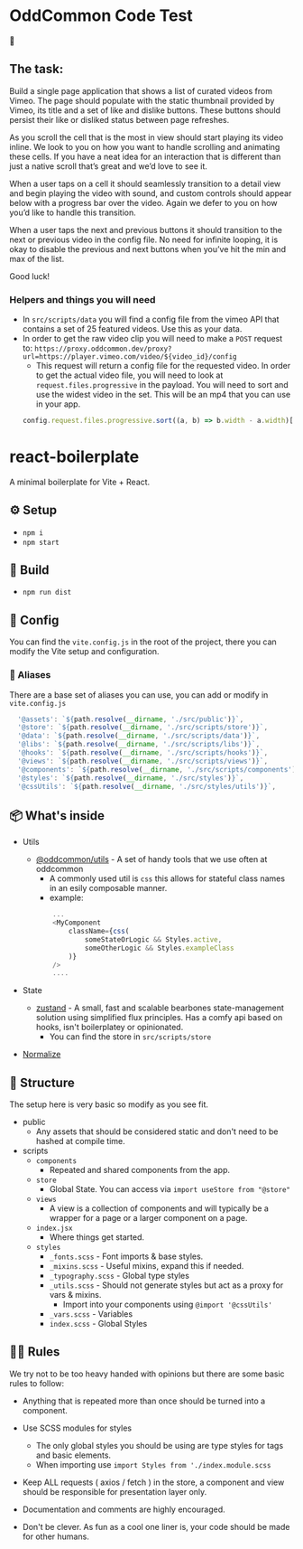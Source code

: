 # OddCommon Code Test

🤘

## The task:

Build a single page application that shows a list of curated videos from Vimeo. The page should populate with the static thumbnail provided by Vimeo, its title and a set of like and dislike buttons. These buttons should persist their like or disliked status between page refreshes.

As you scroll the cell that is the most in view should start playing its video inline. We look to you on how you want to handle scrolling and animating these cells. If you have a neat idea for an interaction that is different than just a native scroll that’s great and we’d love to see it.

When a user taps on a cell it should seamlessly transition to a detail view and begin playing the video with sound, and custom controls should appear below with a progress bar over the video. Again we defer to you on how you’d like to handle this transition.

When a user taps the next and previous buttons it should transition to the next or previous video in the config file. No need for infinite looping, it is okay to disable the previous and next buttons when you’ve hit the min and max of the list.

Good luck!

### Helpers and things you will need

- In `src/scripts/data` you will find a config file from the vimeo API that contains a set of 25 featured videos. Use this as your data.
- In order to get the raw video clip you will need to make a `POST` request to: `https://proxy.oddcommon.dev/proxy?url=https://player.vimeo.com/video/${video_id}/config`
  - This request will return a config file for the requested video. In order to get the actual video file, you will need to look at `request.files.progressive` in the payload. You will need to sort and use the widest video in the set. This will be an mp4 that you can use in your app.
  ```js
  config.request.files.progressive.sort((a, b) => b.width - a.width)[0];
  ```

# react-boilerplate

A minimal boilerplate for Vite + React.

## ⚙️ Setup

- `npm i`
- `npm start`

## 🔨 Build

- `npm run dist`

## 🚧 Config

You can find the `vite.config.js` in the root of the project, there you can modify the Vite setup and configuration.

### 🥸 Aliases

There are a base set of aliases you can use, you can add or modify in `vite.config.js`

```js
  '@assets': `${path.resolve(__dirname, './src/public')}`,
  '@store': `${path.resolve(__dirname, './src/scripts/store')}`,
  '@data': `${path.resolve(__dirname, './src/scripts/data')}`,
  '@libs': `${path.resolve(__dirname, './src/scripts/libs')}`,
  '@hooks': `${path.resolve(__dirname, './src/scripts/hooks')}`,
  '@views': `${path.resolve(__dirname, './src/scripts/views')}`,
  '@components': `${path.resolve(__dirname, './src/scripts/components')}`,
  '@styles': `${path.resolve(__dirname, './src/styles')}`,
  '@cssUtils': `${path.resolve(__dirname, './src/styles/utils')}`,
```

## 📦 What's inside

- Utils

  - [@oddcommon/utils](https://github.com/oddcommon/utils) - A set of handy tools that we use often at oddcommon
    - A commonly used util is `css` this allows for stateful class names in an esily composable manner.
    - example:
    ```js
        ...
        <MyComponent
            className={css(
                someStateOrLogic && Styles.active,
                someOtherLogic && Styles.exampleClass
            )}
        />
        ....
    ```

- State

  - [zustand](https://github.com/pmndrs/zustand) - A small, fast and scalable bearbones state-management solution using simplified flux principles. Has a comfy api based on hooks, isn't boilerplatey or opinionated.
    - You can find the store in `src/scripts/store`

- [Normalize](modern-normalize)

## 📐 Structure

The setup here is very basic so modify as you see fit.

- public
  - Any assets that should be considered static and don't need to be hashed at compile time.
- scripts
  - `components`
    - Repeated and shared components from the app.
  - `store`
    - Global State. You can access via `import useStore from "@store"`
  - `views`
    - A view is a collection of components and will typically be a wrapper for a page or a larger component on a page.
  - `index.jsx`
    - Where things get started.
  - `styles`
    - `_fonts.scss` - Font imports & base styles.
    - `_mixins.scss` - Useful mixins, expand this if needed.
    - `_typography.scss` - Global type styles
    - `_utils.scss` - Should not generate styles but act as a proxy for vars & mixins.
      - Import into your components using `@import '@cssUtils'`
    - `_vars.scss` - Variables
    - `index.scss` - Global Styles

## 👮‍♀️ Rules

We try not to be too heavy handed with opinions but there are some basic rules to follow:

- Anything that is repeated more than once should be turned into a component.
- Use SCSS modules for styles

  - The only global styles you should be using are type styles for tags and basic elements.
  - When importing use `import Styles from './index.module.scss`

- Keep ALL requests ( axios / fetch ) in the store, a component and view should be responsible for presentation layer only.

- Documentation and comments are highly encouraged.

- Don't be clever. As fun as a cool one liner is, your code should be made for other humans.
